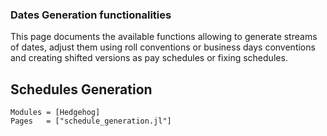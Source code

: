 ### Dates Generation functionalities

This page documents the available functions allowing to generate streams of dates, adjust them using roll conventions or business days conventions and creating shifted versions as pay schedules or fixing schedules.

## Schedules Generation
```@autodocs
Modules = [Hedgehog]
Pages   = ["schedule_generation.jl"]
```